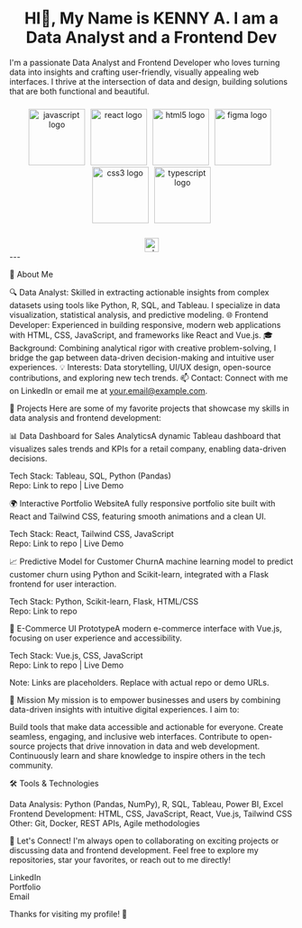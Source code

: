 <h1 align="center">HI👋, My Name is KENNY A. I am a Data Analyst and a Frontend Dev</h1>
I'm a passionate Data Analyst and Frontend Developer who loves turning data into insights and crafting user-friendly, visually appealing web interfaces. I thrive at the intersection of data and design, building solutions that are both functional and beautiful.


###

<div align="center">
  <img src="https://cdn.jsdelivr.net/gh/devicons/devicon/icons/javascript/javascript-original.svg" height="100px" alt="javascript logo"  />
  <img width="2" />
  <img src="https://cdn.jsdelivr.net/gh/devicons/devicon/icons/react/react-original.svg" height="100px" alt="react logo"  />
  <img width="2" />
  <img src="https://cdn.jsdelivr.net/gh/devicons/devicon/icons/html5/html5-original.svg" height="100px" alt="html5 logo"  />
  <img width="2" />
  <img src="https://cdn.jsdelivr.net/gh/devicons/devicon/icons/figma/figma-original.svg" height="100px" alt="figma logo"  />
  <img width="2" />
  <img src="https://cdn.jsdelivr.net/gh/devicons/devicon/icons/css3/css3-original.svg" height="100px" alt="css3 logo"  />
  <img width="2" />
  <img src="https://cdn.jsdelivr.net/gh/devicons/devicon/icons/typescript/typescript-original.svg" height="100px" alt="typescript logo"  />
</div>

###

<div align="center">
  <a href="https://wa.link/43p5lp" target="_blank">
    <img src="https://img.shields.io/static/v1?message=Whatsapp&logo=whatsapp&label=&color=25D366&logoColor=white&labelColor=&style=for-the-badge" height="25" alt="whatsapp logo"  />
  </a>
</div>
---

📖 About Me

🔍 Data Analyst: Skilled in extracting actionable insights from complex datasets using tools like Python, R, SQL, and Tableau. I specialize in data visualization, statistical analysis, and predictive modeling.
🌐 Frontend Developer: Experienced in building responsive, modern web applications with HTML, CSS, JavaScript, and frameworks like React and Vue.js.
🎓 Background: Combining analytical rigor with creative problem-solving, I bridge the gap between data-driven decision-making and intuitive user experiences.
💡 Interests: Data storytelling, UI/UX design, open-source contributions, and exploring new tech trends.
📫 Contact: Connect with me on LinkedIn or email me at your.email@example.com.


🚀 Projects
Here are some of my favorite projects that showcase my skills in data analysis and frontend development:

📊 Data Dashboard for Sales AnalyticsA dynamic Tableau dashboard that visualizes sales trends and KPIs for a retail company, enabling data-driven decisions.  

Tech Stack: Tableau, SQL, Python (Pandas)  
Repo: Link to repo | Live Demo


🌍 Interactive Portfolio WebsiteA fully responsive portfolio site built with React and Tailwind CSS, featuring smooth animations and a clean UI.  

Tech Stack: React, Tailwind CSS, JavaScript  
Repo: Link to repo | Live Demo


📈 Predictive Model for Customer ChurnA machine learning model to predict customer churn using Python and Scikit-learn, integrated with a Flask frontend for user interaction.  

Tech Stack: Python, Scikit-learn, Flask, HTML/CSS  
Repo: Link to repo


🎨 E-Commerce UI PrototypeA modern e-commerce interface with Vue.js, focusing on user experience and accessibility.  

Tech Stack: Vue.js, CSS, JavaScript  
Repo: Link to repo | Live Demo



Note: Links are placeholders. Replace with actual repo or demo URLs.

🎯 Mission
My mission is to empower businesses and users by combining data-driven insights with intuitive digital experiences. I aim to:

Build tools that make data accessible and actionable for everyone.
Create seamless, engaging, and inclusive web interfaces.
Contribute to open-source projects that drive innovation in data and web development.
Continuously learn and share knowledge to inspire others in the tech community.


🛠️ Tools & Technologies

Data Analysis: Python (Pandas, NumPy), R, SQL, Tableau, Power BI, Excel
Frontend Development: HTML, CSS, JavaScript, React, Vue.js, Tailwind CSS
Other: Git, Docker, REST APIs, Agile methodologies


🌟 Let's Connect!
I'm always open to collaborating on exciting projects or discussing data and frontend development. Feel free to explore my repositories, star your favorites, or reach out to me directly!

LinkedIn  
Portfolio  
Email

Thanks for visiting my profile! 🚀

###
<!--
**spectrum24c/spectrum24c** is a ✨ _special_ ✨ repository because its `README.md` (this file) appears on your GitHub profile.

Here are some ideas to get you started:

- 🔭 I’m currently working on ...
- 🌱 I’m currently learning ...
- 👯 I’m looking to collaborate on ...
- 🤔 I’m looking for help with ...
- 💬 Ask me about ...
- 📫 How to reach me: ...
- 😄 Pronouns: ...
- ⚡ Fun fact: ...
-->
